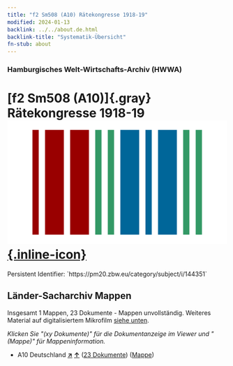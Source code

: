 ```yaml
---
title: "f2 Sm508 (A10) Rätekongresse 1918-19"
modified: 2024-01-13
backlink: ../../about.de.html
backlink-title: "Systematik-Übersicht"
fn-stub: about
---
```


### Hamburgisches Welt-Wirtschafts-Archiv (HWWA)

# [f2 Sm508 (A10)]{.gray}&#8201; Rätekongresse 1918-19 &#160; [![Wikidata](/images/Wikidata-logo.svg "Wikidata"){.inline-icon}](http://www.wikidata.org/entity/Q104699616)

<div class="hint">Persistent Identifier: `https://pm20.zbw.eu/category/subject/i/144351`</div>







## Länder-Sacharchiv Mappen






Insgesamt 1 Mappen, 23 Dokumente - Mappen unvollständig. Weiteres Material auf digitalisiertem Mikrofilm [siehe unten](#filmsections).

_Klicken Sie "(xy Dokumente)" für die Dokumentanzeige im Viewer und "(Mappe)" für Mappeninformation._



- A10 Deutschland [**&nearr;**](../../../geo/i/126128/about.de.html "Deutschland (alle Mappen)") [**&uarr;**](../../../geo/about.de.html#A10 "Ländersystematik") (<a href="https://pm20.zbw.eu/iiifview/folder/sh/126128,144351" title="über: Deutschland : Rätekongresse 1918-19" target="_blank">23 Dokumente</a>) ([Mappe](../../../../folder/sh/1261xx/126128/1443xx/144351/about.de.html))



<a id="filmsections" />













